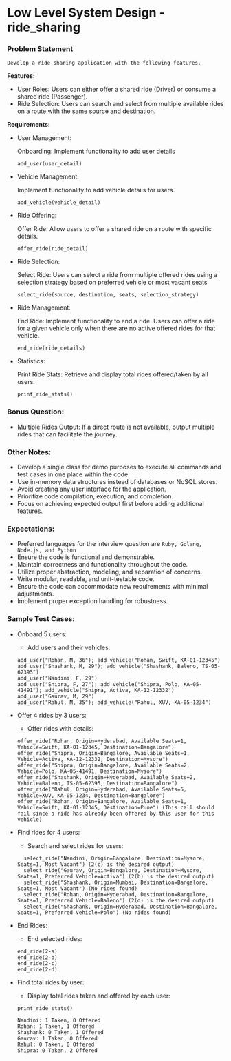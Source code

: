 # Low Level System Design - ride_sharing

### Problem Statement
    Develop a ride-sharing application with the following features.


**Features:**

  * User Roles: Users can either offer a shared ride (Driver) or consume a shared ride (Passenger).
  * Ride Selection: Users can search and select from multiple available rides on a route with the same source and destination.

**Requirements:**

  * User Management:
    
    Onboarding: Implement functionality to add user details

        add_user(user_detail)

  * Vehicle Management:
    
    Implement functionality to add vehicle details for users.

        add_vehicle(vehicle_detail)
    
  * Ride Offering:

    Offer Ride: Allow users to offer a shared ride on a route with specific details.

        offer_ride(ride_detail)
  
  * Ride Selection:
    
    Select Ride: Users can select a ride from multiple offered rides using a selection strategy based on preferred vehicle or most vacant seats

        select_ride(source, destination, seats, selection_strategy)

  * Ride Management:
    
    End Ride: Implement functionality to end a ride. Users can offer a ride for a given vehicle only when there are no active offered rides for that vehicle.

        end_ride(ride_details)

  * Statistics:

    Print Ride Stats: Retrieve and display total rides offered/taken by all users.

        print_ride_stats()

### Bonus Question:
* Multiple Rides Output: If a direct route is not available, output multiple rides that can facilitate the journey.

### Other Notes:
* Develop a single class for demo purposes to execute all commands and test cases in one place within the code.
* Use in-memory data structures instead of databases or NoSQL stores.
* Avoid creating any user interface for the application.
* Prioritize code compilation, execution, and completion.
* Focus on achieving expected output first before adding additional features.

### Expectations:
* Preferred languages for the interview question are `Ruby, Golang, Node.js, and Python`
* Ensure the code is functional and demonstrable.
* Maintain correctness and functionality throughout the code.
* Utilize proper abstraction, modeling, and separation of concerns.
* Write modular, readable, and unit-testable code.
* Ensure the code can accommodate new requirements with minimal adjustments.
* Implement proper exception handling for robustness.



### Sample Test Cases:
*  Onboard 5 users:
    
    *  Add users and their vehicles:
    ```
    add_user("Rohan, M, 36"); add_vehicle("Rohan, Swift, KA-01-12345")
    add_user("Shashank, M, 29"); add_vehicle("Shashank, Baleno, TS-05-62395")
    add_user("Nandini, F, 29")
    add_user("Shipra, F, 27"); add_vehicle("Shipra, Polo, KA-05-41491"); add_vehicle("Shipra, Activa, KA-12-12332")
    add_user("Gaurav, M, 29")
    add_user("Rahul, M, 35"); add_vehicle("Rahul, XUV, KA-05-1234")
    ```
  
*  Offer 4 rides by 3 users:
    
    *  Offer rides with details:
    ```
    offer_ride("Rohan, Origin=Hyderabad, Available Seats=1, Vehicle=Swift, KA-01-12345, Destination=Bangalore")
    offer_ride("Shipra, Origin=Bangalore, Available Seats=1, Vehicle=Activa, KA-12-12332, Destination=Mysore")
    offer_ride("Shipra, Origin=Bangalore, Available Seats=2, Vehicle=Polo, KA-05-41491, Destination=Mysore")
    offer_ride("Shashank, Origin=Hyderabad, Available Seats=2, Vehicle=Baleno, TS-05-62395, Destination=Bangalore")
    offer_ride("Rahul, Origin=Hyderabad, Available Seats=5, Vehicle=XUV, KA-05-1234, Destination=Bangalore")
    offer_ride("Rohan, Origin=Bangalore, Available Seats=1, Vehicle=Swift, KA-01-12345, Destination=Pune") (This call should fail since a ride has already been offered by this user for this vehicle)
    ```

*  Find rides for 4 users:
  
    *  Search and select rides for users:
    ```
      select_ride("Nandini, Origin=Bangalore, Destination=Mysore, Seats=1, Most Vacant") (2(c) is the desired output)
      select_ride("Gaurav, Origin=Bangalore, Destination=Mysore, Seats=1, Preferred Vehicle=Activa") (2(b) is the desired output)
      select_ride("Shashank, Origin=Mumbai, Destination=Bangalore, Seats=1, Most Vacant") (No rides found)
      select_ride("Rohan, Origin=Hyderabad, Destination=Bangalore, Seats=1, Preferred Vehicle=Baleno") (2(d) is the desired output)
      select_ride("Shashank, Origin=Hyderabad, Destination=Bangalore, Seats=1, Preferred Vehicle=Polo") (No rides found)  
    ```
*  End Rides:
  
    *  End selected rides:
    ```
    end_ride(2-a)
    end_ride(2-b)
    end_ride(2-c)
    end_ride(2-d)
    ```

* Find total rides by user:

  *  Display total rides taken and offered by each user:
  
  ```
  print_ride_stats()
  ```

  ```
  Nandini: 1 Taken, 0 Offered
  Rohan: 1 Taken, 1 Offered
  Shashank: 0 Taken, 1 Offered
  Gaurav: 1 Taken, 0 Offered
  Rahul: 0 Taken, 0 Offered
  Shipra: 0 Taken, 2 Offered
  ```



